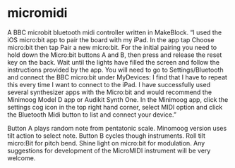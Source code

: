 # micromidi
A BBC microbit bluetooth midi controller written in MakeBlock.
“I used the iOS micro:bit app to pair the board with my iPad. In the app tap Choose micro:bit then tap Pair a new micro:bit. For the initial pairing you need to hold down the Micro:bit buttons A and B, then press and release the reset key on the back. Wait until the lights have filled the screen and follow the instructions provided by the app. You will need to go to Settings/Bluetooth and connect the BBC micro:bit under MyDevices: I find that I have to repeat this every time I want to connect to the iPad. 
I have successfully used several synthesizer apps with the Micro:bit and would recommend the Minimoog Model D app or Audikit Synth One. In the Minimoog app, click the settings cog icon in the top right hand corner, select MIDI option and click the Bluetooth Midi button to list and connect your device.”

Button A plays random note from pentatonic scale. Minomoog version uses tilt action to select note.
Button B cycles though instruments.
Roll tilt micro:Bit for pitch bend.
Shine light on micro:bit for modulation.
Any suggestions for development of the MicroMIDI instrument will be very welcome.



